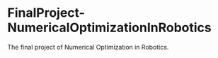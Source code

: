 # FinalProject-NumericalOptimizationInRobotics
The final project of Numerical Optimization in Robotics.
